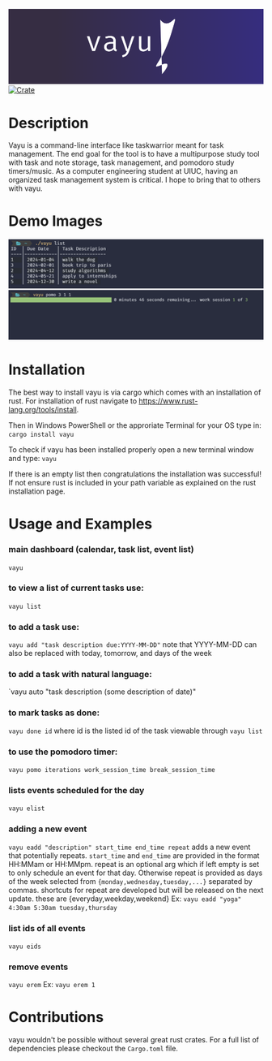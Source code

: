 ![banner](banner.png)
[![Crate](https://img.shields.io/crates/v/vayu.svg)](https://crates.io/crates/vayu)

# Description
Vayu is a command-line interface like taskwarrior meant for task management. The end goal for the tool is to have a multipurpose study tool with task and note storage, task management, and pomodoro study timers/music. As a computer engineering student at UIUC, having an organized task management system is critical. I hope to bring that to others with vayu.
# Demo Images
![demo](demo.png)
![demo2](demo2.png)
# Installation
The best way to install vayu is via cargo which comes with an installation of rust. For installation of rust navigate to https://www.rust-lang.org/tools/install.

Then in Windows PowerShell or the approriate Terminal for your OS type in:
`cargo install vayu`

To check if vayu has been installed properly open a new terminal window and type:
`vayu`

If there is an empty list then congratulations the installation was successful! If not ensure rust is included in your path variable as explained on the rust installation page.
# Usage and Examples
### main dashboard (calendar, task list, event list)
`vayu`
### to view a list of current tasks use:
`vayu list`
### to add a task use:
`vayu add "task description due:YYYY-MM-DD"`
note that YYYY-MM-DD can also be replaced with today, tomorrow, and days of the week

### to add a task with natural language:
`vayu auto "task description (some description of date)"

### to mark tasks as done:
`vayu done id`
where id is the listed id of the task viewable through `vayu list`
### to use the pomodoro timer:
`vayu pomo iterations work_session_time break_session_time`
### lists events scheduled for the day
`vayu elist` 
### adding a new event
`vayu eadd "description" start_time end_time repeat`
adds a new event that potentially repeats. `start_time` and `end_time` are provided in the format HH:MMam or HH:MMpm. 
repeat is an optional arg which if left empty is set to only schedule an event for that day. 
Otherwise repeat is provided as days of the week selected from `{monday,wednesday,tuesday,...}` separated by commas. 
shortcuts for repeat are developed but will be released on the next update. these are {everyday,weekday,weekend} 
Ex: `vayu eadd "yoga" 4:30am 5:30am tuesday,thursday` 
### list ids of all events
`vayu eids` 
### remove events
`vayu erem` 
Ex: `vayu erem 1`
# Contributions
vayu wouldn't be possible without several great rust crates. For a full list of dependencies please checkout the `Cargo.toml` file. 
